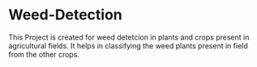 # Weed-Detection
This Project is created for weed detetcion in plants and crops present in agricultural fields. It helps in classifying the weed plants present in field from the other crops.
